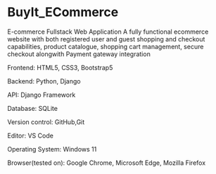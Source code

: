 # BuyIt_ECommerce
E-commerce Fullstack Web Application
A fully functional ecommerce website with both registered user and guest shopping and checkout capabilities, product catalogue, shopping cart management, secure checkout alongwith Payment gateway integration



Frontend: HTML5, CSS3, Bootstrap5



Backend: Python, Django



API: Django Framework




Database: SQLite



Version control: GitHub,Git



Editor: VS Code



Operating System: Windows 11



Browser(tested on): Google Chrome, Microsoft Edge, Mozilla Firefox


    
